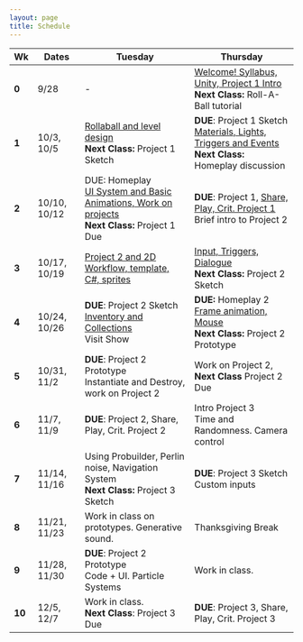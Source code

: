 ```yaml
---
layout: page
title: Schedule
---
```


| **Wk** | **Dates**    | **Tuesday**                                                                                                         | **Thursday**                                                                                                                 |
| ------ | ------------ | ------------------------------------------------------------------------------------------------------------------- | ---------------------------------------------------------------------------------------------------------------------------- |
| **0**  | 9/28         | -                                                                                                                   | [Welcome! Syllabus, Unity, Project 1 Intro](day-1.md) <br/> **Next Class:** Roll-A-Ball tutorial                             |
| **1**  | 10/3, 10/5   | [Rollaball and level design](day-2.md)<br/> **Next Class:** Project 1 Sketch                                        | **DUE**: Project 1 Sketch <br/> [Materials, Lights, Triggers and Events](day-3.md) <br/> **Next Class:** Homeplay discussion |
| **2**  | 10/10, 10/12 | DUE: Homeplay <br/> [UI System and Basic Animations, Work on projects](day-4.md)<br/> **Next Class:** Project 1 Due | **DUE**: Project 1, [Share, Play, Crit. Project 1](day-5.md) <br/> Brief intro to Project 2                                  |
| **3**  | 10/17, 10/19 | [Project 2 and 2D Workflow, template, C#, sprites](day-6.md)                                                        | [Input, Triggers, Dialogue](day-7.md) <br/> **Next Class:** Project 2 Sketch                                                 |
| **4**  | 10/24, 10/26 | **DUE**: Project 2 Sketch <br/>[Inventory and Collections](day-8.md) <br/> Visit Show                                                            | **DUE:** Homeplay 2<br/> [Frame animation, Mouse](day-9.md)<br/> **Next Class:** Project 2 Prototype                                               |
| **5**  | 10/31, 11/2  | **DUE**: Project 2 Prototype <br/> Instantiate and Destroy, work on Project 2                                       | Work on Project 2,<br/> **Next Class** Project 2 Due                                                                         |
| **6**  | 11/7,  11/9  | **DUE**: Project 2, Share, Play, Crit. Project 2                                                                    | Intro Project 3 <br/> Time and Randomness. Camera control                                                                    |
| **7**  | 11/14, 11/16 | Using Probuilder, Perlin noise, Navigation System   <br/> **Next Class:** Project 3 Sketch                          | **DUE**: Project 3 Sketch <br/> Custom inputs                                                                                |
| **8**  | 11/21, 11/23 | Work in class on prototypes. Generative sound.                                                                      | Thanksgiving Break                                                                                                           |
| **9**  | 11/28, 11/30 | **DUE**: Project 2 Prototype <br/> Code + UI. Particle Systems                                                      | Work in class.                                                                                                               |
| **10** | 12/5,  12/7  | Work in class. <br/> **Next Class**: Project 3 Due                                                                  | **DUE**: Project 3, Share, Play, Crit. Project 3                                                                             |



